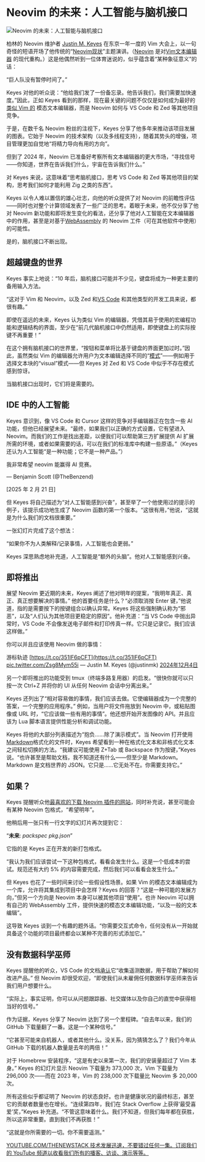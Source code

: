 # Neovim 的未来：人工智能与脑机接口

![Neovim 的未来：人工智能与脑机接口](https://cdn.thenewstack.io/media/2025/03/53f8c39d-novim-1024x768.jpg)

柏林的 Neovim 维护者 [Justin M. Keyes](https://github.com/justinmk) 在东京一年一度的 Vim 大会上，以一句奇怪的短语开场了他传统的“[Neovim现状](https://www.youtube.com/watch?v=TUzdcB_PFJA)”主题演讲。（[Neovim](https://neovim.io/) 是对[Vim文本编辑器](https://thenewstack.io/vim-after-bram-a-core-maintainer-on-how-theyve-kept-it-going/) 的现代重构。）这是他偶然听到一位体育迷说的，似乎蕴含着“某种象征意义”的话：

“巨人队没有暂停时间了。”

Keyes 对他的听众说：“他给我们发了一份备忘录。他告诉我们，我们需要加快速度。”因此，正如 Keyes 看到的那样，现在最关键的问题不仅仅是如何成为最好的[类似 Vim 的](https://thenewstack.io/a-look-at-vim-a-text-editor-for-the-ages/) 模态文本编辑器，而是 Neovim 如何与 VS Code 和 Zed 等其他项目竞争。

于是，在数千名 Neovim 粉丝的注视下，Keyes 分享了他多年来推动该项目发展的图表。它始于 Neovim 的技术架构（以及多线程支持），随着其势头的增强，项目管理更加自觉地“将精力导向有用的方向”。

但到了 2024 年，Neovim 已准备好考察所有文本编辑器的更大市场，“寻找信号——你知道，世界在告诉我们什么，宇宙在告诉我们什么。”

对 Keyes 来说，这意味着“思考脑机接口，思考 VS Code 和 Zed 等其他项目的架构，思考我们如何才能利用 Zig 之类的东西”。

Keyes 以令人难以置信的雄心壮志，向他的听众提供了对 Neovim 的前瞻性评估——同时也对整个计算领域发表了一些广泛的思考。着眼于未来，他不仅分享了他对 Neovim 新功能和即将发生变化的看法，还分享了他对人工智能在文本编辑器中的作用，甚至是对基于[WebAssembly](https://thenewstack.io/top-5-uses-of-webassembly-for-web-developers/) 的 Neovim 工件（可在其他软件中使用）的可能性。

是的，脑机接口不断出现。


## 超越键盘的世界

Keyes 事实上地说：“10 年后，脑机接口可能并不少见，键盘将成为一种更主要的备用输入方法。

“这对于 Vim 和 Neovim，以及 Zed 和[VS Code](https://thenewstack.io/how-to-use-vs-code-for-python-and-why-you-should/) 和其他类型的开发工具来说，都很有趣。”

即使在遥远的未来，Keyes 认为类似 Vim 的编辑器，凭借其易于使用的宏编程功能和逻辑结构的界面，至少在“前几代脑机接口中仍然适用，即使键盘上的实际按键不再重要！”

在这个拥有脑机接口的世界里，“按钮和菜单将比基于键盘的界面更加过时。”因此，虽然类似 Vim 的编辑器允许用户为文本编辑选择不同的“[模式](https://www.warp.dev/terminus/vim-modes)”——例如用于选择文本块的“visual”模式——但 Keyes 对 Zed 和 VS Code 中似乎不存在模式感到惊讶。

当脑机接口出现时，它们将是需要的。


## IDE 中的人工智能

Keyes 意识到，像 VS Code 和 Cursor 这样的竞争对手编辑器正在包含一些 AI 功能，但他已经展望未来。“最终，如果我们以正确的方式设置，它有望进入 Neovim。而我们的工作是找出差距，以便我们可以帮助第三方扩展提供 AI 扩展所需的环境，或者如果需要的话，可以在我们的标准库中构建一些原语。”（Keyes 还认为人工智能“是一种功能；它不是一种产品。”）

我非常希望 neovim 能赢得 AI 竞赛。

— Benjamin Scott (@TheBenzend)

[2025 年 2 月 21 日]

但 Keyes 将自己描述为“对人工智能感到兴奋”，甚至举了一个他使用过的提示的例子，该提示成功地生成了 Neovim 函数的第一个版本。“这很有用，”他说，“这就是为什么我们的文档很重要。”

一张幻灯片完成了这个想法：

“如果你不为人类解释/记录事情，人工智能也会更弱。”

Keyes 深思熟虑地补充道，人工智能是“额外的头脑”。他对人工智能感到兴奋。


## 即将推出
展望 Neovim 更近期的未来，Keyes 阐述了他对明年的提案，“我明年真正、真正、真正想要解决的事情。” 他的首要任务是什么？“必须取消按 Enter 键，”他说道，指的是需要按下的按键组合以确认异常。Keyes 将这些强制确认称为“邪恶”，以及“人们认为其他项目更稳定的原因”。他补充道：“当 VS Code 中抛出异常时，VS Code 不会像发送电子邮件和打印传真一样。它只是记录它。我们应该这样做。”

你可以并且应该使用 Neovim 做的事情：

游标轨迹 [https://t.co/351IF6pCFT](https://t.co/351IF6pCFT) [pic.twitter.com/Zsg8Mym55i](https://pic.twitter.com/Zsg8Mym55i) — Justin M. Keyes (@justinmk) [2024年12月4日](https://twitter.com/justinmk/status/1733667506001403907)

另一个即将推出的功能受到 tmux（终端多路复用器）的启发。“很快你就可以只按一次 Ctrl+Z 并将你的 UI 从任何 Neovim 会话中分离出来。”

Keyes 还列出了“相对容易做的事情，我们应该去做。它使编辑器成为一个完整的答案，一个完整的应用程序。” 例如，当用户将文件拖放到 Neovim 中，或粘贴图像或 URL 时，“它应该做一些有用的事情”。他还想开始开发图像的 API。并且应该为 Lua 脚本语言提供性能分析和调试功能。

Keyes 将他的大部分列表描述为“抱负……除了演示模式”。当 Neovim 打开使用[Markdown](https://en.wikipedia.org/wiki/Markdown)格式化的文件时，Keyes 希望看到一种在格式化文本和非格式化文本之间轻松切换的方法。“我建议可能使用 Z+Tab 或 Backspace 作为按键，”Keyes 说。“也许甚至是帮助文档，我不知道还有什么——但至少是 Markdown。Markdown 是文档世界的 JSON。它只是……它无处不在。你需要支持它。”

## 如果？
Keyes 提醒听众他[最喜欢的下载 Neovim 插件的网站](https://dotfyle.com/neovim/plugins/trending)，同时补充说，甚至可能会有某种 Neovim 包格式，“希望明年”。

他稍后用一张只有一行文字的幻灯片再次提到它：

“**未来**: *packspec pkg.json*”

它指的是 Keyes 正在开发的新打包格式。

“我认为我们应该尝试一下这种包格式，看看会发生什么。这是一个低成本的尝试。规范还有大约 5% 的内容需要完成，然后我们可以看看会发生什么。”

但 Keyes 也花了一些时间来讨论一些假设性场景。如果 Vim 的模态文本编辑成为一个库，允许将其集成到项目中会怎样？Keyes 的回答？“这是一种可能的发展方向，”但另一个方向是 Neovim 本身可以被其他项目“使用”。也许 Neovim 可以拥有自己的 WebAssembly 工件，提供快速的模态文本编辑功能，“以及一般的文本编辑”。

这导致 Keyes 谈到一个有趣的题外话。“你需要交互式命令，任何没有从一开始就具备这个功能的项目最终都会以某种不完善的形式添加它。”

## 没有数据科学巫师
Keyes 提醒他的听众，VS Code 的文档[承认](https://code.visualstudio.com/docs/getstarted/telemetry)它“收集遥测数据，用于帮助了解如何改进产品。” 但 Neovim 却很受欢迎，“即使我们从未雇佣任何数据科学巫师来告诉我们用户想要什么。

“实际上，事实证明，你可以从问题跟踪器、社交媒体以及你自己的直觉中获得相当好的信号。”

作为证据，Keyes 分享了 Neovim 达到了另一个里程碑。“自去年以来，我们的 GitHub 下载量翻了一番。这是一个某种信号。”

“它甚至可能来自机器人，或者其他什么。没关系，因为猜猜怎么了？我们今年从 GitHub 下载的机器人数量是去年的两倍！”

对于 Homebrew 安装程序，“这是有史以来第一次，我们的安装量超过了 Vim 本身。” Keyes 的幻灯片显示 Neovim 下载量为 373,000 次，Vim 下载量为 296,000 次——而在 2023 年，Vim 的 238,000 次下载量比 Neovim 多 20,000 次。

所有这些似乎都证明了 Neovim 的状态良好。也许是健康状况的最终标志，甚至它的贡献者数量也在增长。“连续第四年，我们在 Stack Overflow 上获得‘最受喜爱’奖，”Keyes 补充道。“不管这意味着什么。我们不知道，但我们每年都在获胜，所以这非常重要。直到我们不再获胜！”

“这就是你所需要的一切。你不需要遥测。”

[YOUTUBE.COM/THENEWSTACK 技术发展迅速，不要错过任何一集。订阅我们的 YouTube 频道以收看我们所有的播客、访谈、演示等等。](https://youtube.com/thenewstack?sub_confirmation=1)